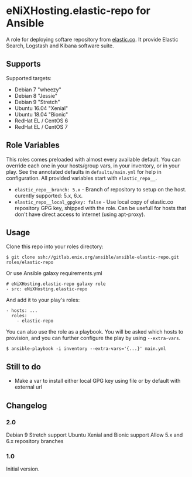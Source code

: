 eNiXHosting.elastic-repo for Ansible
=================

A role for deploying softare repository from [elastic.co](http://www.elastic.co). It provide Elastic Search, Logstash and Kibana software suite.

Supports
--------

Supported targets:

- Debian 7 "wheezy"
- Debian 8 "Jessie"
- Debian 9 "Stretch"
- Ubuntu 16.04 "Xenial"
- Ubuntu 18.04 "Bionic"
- RedHat EL / CentOS 6
- RedHat EL / CentOS 7

Role Variables
--------------

This roles comes preloaded with almost every available default. You can override each one in your hosts/group vars, in your inventory, or in your play. See the annotated defaults in `defaults/main.yml` for help in configuration. All provided variables start with `elastic_repo__`.

- `elastic_repo__branch: 5.x` - Branch of repository to setup on the host. curently supported: 5.x, 6.x.
- `elastic_repo__local_gpgkey: false` - Use local copy of elastic.co repository GPG key, shipped with the role. Can be usefull for hosts that don't have direct access to internet (using apt-proxy).

Usage
-----

Clone this repo into your roles directory:

    $ git clone ssh://gitlab.enix.org/ansible/ansible-elastic-repo.git roles/elastic-repo

Or use Ansible galaxy requirements.yml

    # eNiXHosting.elastic-repo galaxy role
    - src: eNiXHosting.elastic-repo

And add it to your play's roles:

    - hosts: ...
      roles:
        - elastic-repo

You can also use the role as a playbook. You will be asked which hosts to provision, and you can further configure the play by using `--extra-vars`.

    $ ansible-playbook -i inventory --extra-vars='{...}' main.yml


Still to do
-----------

- Make a var to install either local GPG key using file or by default with external url


Changelog
---------

### 2.0
Debian 9 Stretch support
Ubuntu Xenial and Bionic support
Allow 5.x and 6.x repository branches

### 1.0

Initial version.
